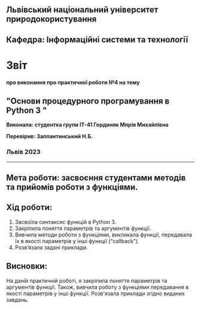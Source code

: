 ## Львівський національний університет природокористування

## Кафедра: Інформаційні системи та технології


# Звіт
#### про виконання про практичної роботи №4 на тему 

## "Основи процедурного програмування в Python 3 "

**Виконала: студентка групи ІТ-41 Гординяк Мпрія Михайлівна**

**Перевірив: Заплантинський Н.Б.**

### Львів 2023
-------------------------------------------------------------
## Мета роботи: засвоєння студентами методів та прийомів роботи з функціями.
## Хід роботи:
1. Засвоїла синтаксис функцій в Python 3.
2. Закріпила поняття параметрів та аргументів функції.
3. Вивчила методи роботи з функціями, викликала функції, передавала їх
в якості параметрів у інші функції (“callback”).
4. Розв’язала задані приклади.

## Висновки:
 На даній практичній роботі, я закріпила поняття параметрів та аргументів функції. Також, вивчила роботу з функціями 
передавання в якості параметрів у інші функції. Розв'язала приклади згідно виданих завдань.